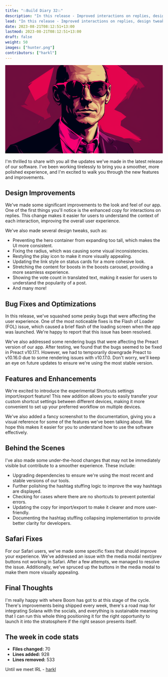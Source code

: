```yaml
---
title: "💥Build Diary 32💥"
description: "In this release - Improved interactions on replies, design tweaks, and fixed Flash of Loader issue. New experimental Shortcuts settings import/export feature, Safari fixes, and more."
lead: "In this release - Improved interactions on replies, design tweaks, and fixed Flash of Loader issue. New experimental Shortcuts settings import/export feature, Safari fixes, and more."
date: 2023-08-21T08:12:51+13:00
lastmod: 2023-08-21T08:12:51+13:00
draft: false
weight: 50
images: ["hunter.png"]
contributors: ["harkl"]
---
```


![Hunter S](hunter.png)

I'm thrilled to share with you all the updates we've made in the latest release of our software. I've been working tirelessly to bring you a smoother, more polished experience, and I'm excited to walk you through the new features and improvements.

## Design Improvements

We've made some significant improvements to the look and feel of our app. One of the first things you'll notice is the enhanced copy for interactions on replies. This change makes it easier for users to understand the context of each interaction, improving the overall user experience.

We've also made several design tweaks, such as:

- Preventing the hero container from expanding too tall, which makes the UI more consistent.
- Fixing the radius, which was causing some visual inconsistencies.
- Restyling the play icon to make it more visually appealing.
- Updating the link style on status cards for a more cohesive look.
- Stretching the content for boosts in the boosts carousel, providing a more seamless experience.
- Showing the vote count in translated text, making it easier for users to understand the popularity of a post.
- And many more!

## Bug Fixes and Optimizations

In this release, we've squashed some pesky bugs that were affecting the user experience. One of the most noticeable fixes is the Flash of Loader (FOL) issue, which caused a brief flash of the loading screen when the app was launched. We're happy to report that this issue has been resolved.

We've also addressed some rendering bugs that were affecting the Preact version of our app. After testing, we found that the bugs seemed to be fixed in Preact v10.17.1. However, we had to temporarily downgrade Preact to v10.16.0 due to some rendering issues with v10.17.0. Don't worry, we'll keep an eye on future updates to ensure we're using the most stable version.

## Features and Enhancements

We're excited to introduce the experimental Shortcuts settings import/export feature! This new addition allows you to easily transfer your custom shortcut settings between different devices, making it more convenient to set up your preferred workflow on multiple devices.

We've also added a fancy screenshot to the documentation, giving you a visual reference for some of the features we've been talking about. We hope this makes it easier for you to understand how to use the software effectively.

## Behind the Scenes

I've also made some under-the-hood changes that may not be immediately visible but contribute to a smoother experience. These include:

- Upgrading dependencies to ensure we're using the most recent and stable versions of our tools.
- Further polishing the hashtag stuffing logic to improve the way hashtags are displayed.
- Checking for cases where there are no shortcuts to prevent potential errors.
- Updating the copy for import/export to make it clearer and more user-friendly.
- Documenting the hashtag stuffing collapsing implementation to provide better clarity for developers.

## Safari Fixes

For our Safari users, we've made some specific fixes that should improve your experience. We've addressed an issue with the media modal next/prev buttons not working in Safari. After a few attempts, we managed to resolve the issue. Additionally, we've spruced up the buttons in the media modal to make them more visually appealing.

## Final Thoughts

I'm really happy with where Boom has got to at this stage of the cycle. There's improvements being shipped every week, there's a road map for integrating Solana with the socials, and everything is sustainable meaning that I can run this whole thing positioning it for the right opportunity to launch it into the stratosphere if the right season presents itself.

## The week in code stats

- **Files changed:** 70
- **Lines added:** 928
- **Lines removed:** 533

Until we meet IRL - [harkl](https://boom.army/#/social.boom.army/a/110693550018915728)
